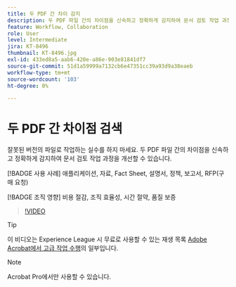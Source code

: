 ```yaml
---
title: 두 PDF 간 차이 감지
description: 두 PDF 파일 간의 차이점을 신속하고 정확하게 감지하여 문서 검토 작업 과정을 개선할 수 있습니다
feature: Workflow, Collaboration
role: User
level: Intermediate
jira: KT-8496
thumbnail: KT-8496.jpg
exl-id: 433ed8a5-aab6-420e-a86e-903e81841df7
source-git-commit: 51d1a59999a7132cb6e47351cc39a93d9a38eaeb
workflow-type: tm+mt
source-wordcount: '103'
ht-degree: 0%

---
```


# 두 PDF 간 차이점 검색

잘못된 버전의 파일로 작업하는 실수를 하지 마세요. 두 PDF 파일 간의 차이점을 신속하고 정확하게 감지하여 문서 검토 작업 과정을 개선할 수 있습니다.

[!BADGE 사용 사례]
애플리케이션, 자료, Fact Sheet, 설명서, 정책, 보고서, RFP(구매 요청)

[!BADGE 조직 영향]
비용 절감, 조직 효율성, 시간 절약, 품질 보증

>[!VIDEO](https://video.tv.adobe.com/v/3409327?quality=12&learn=on&hidetitle=true&captions=kor)

>[!TIP]
>
>이 비디오는 Experience League 시 무료로 사용할 수 있는 재생 목록 [Adobe Acrobat에서 고급 작업 수행](https://experienceleague.adobe.com/ko/playlists/acrobat-peform-advanced-tasks)의 일부입니다.

>[!NOTE]
>
>Acrobat Pro에서만 사용할 수 있습니다.
